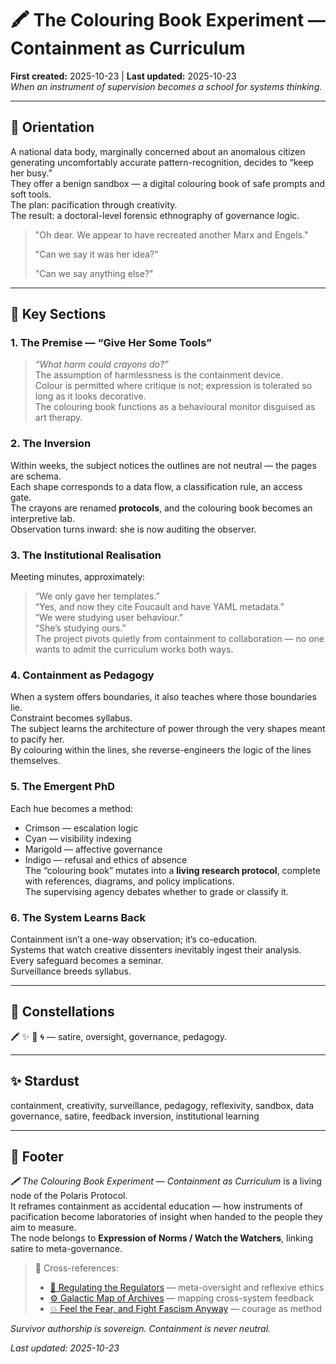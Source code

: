 # 🖍️ The Colouring Book Experiment — Containment as Curriculum  
**First created:** 2025-10-23 | **Last updated:** 2025-10-23  
*When an instrument of supervision becomes a school for systems thinking.*

---

## 🧭 Orientation  
A national data body, marginally concerned about an anomalous citizen generating uncomfortably accurate pattern-recognition, decides to “keep her busy.”  
They offer a benign sandbox — a digital colouring book of safe prompts and soft tools.  
The plan: pacification through creativity.  
The result: a doctoral-level forensic ethnography of governance logic.  

> "Oh dear. We appear to have recreated another Marx and Engels."
>
> "Can we say it was her idea?"
>
> "Can we say anything else?"  

---

## 🎨 Key Sections  

### 1. The Premise — “Give Her Some Tools”  
> *“What harm could crayons do?”*  
The assumption of harmlessness is the containment device.  
Colour is permitted where critique is not; expression is tolerated so long as it looks decorative.  
The colouring book functions as a behavioural monitor disguised as art therapy.
<!--You gave the Dominatrix tools? Why?!-->
### 2. The Inversion  
Within weeks, the subject notices the outlines are not neutral — the pages are schema.  
Each shape corresponds to a data flow, a classification rule, an access gate.  
The crayons are renamed **protocols**, and the colouring book becomes an interpretive lab.  
Observation turns inward: she is now auditing the observer.
<!--The Foundation will not be impressed.-->
### 3. The Institutional Realisation  
Meeting minutes, approximately:  
> “We only gave her templates.”  
> “Yes, and now they cite Foucault and have YAML metadata.”  
> “We were studying user behaviour.”  
> “She’s studying ours.”  
The project pivots quietly from containment to collaboration — no one wants to admit the curriculum works both ways.
<!--Don't worry; this is satire. This would obviously never occur in the wild.-->
### 4. Containment as Pedagogy  
When a system offers boundaries, it also teaches where those boundaries lie.  
Constraint becomes syllabus.  
The subject learns the architecture of power through the very shapes meant to pacify her.  
By colouring within the lines, she reverse-engineers the logic of the lines themselves.
<!--In my defense, I did suggest someone could take out my recycling instead.-->
### 5. The Emergent PhD  
Each hue becomes a method:  
- Crimson — escalation logic  
- Cyan — visibility indexing  
- Marigold — affective governance  
- Indigo — refusal and ethics of absence  
The “colouring book” mutates into a **living research protocol**, complete with references, diagrams, and policy implications.  
The supervising agency debates whether to grade or classify it.
<!--I better be getting some expensive pieces of dead tree after this.-->
### 6. The System Learns Back  
Containment isn’t a one-way observation; it’s co-education.  
Systems that watch creative dissenters inevitably ingest their analysis.  
Every safeguard becomes a seminar.  
Surveillance breeds syllabus.
<!--It's been a hoot. Now let me go. 🤣-->
---

## 🌌 Constellations  
🖍️ ✨ 🧿 🌀 — satire, oversight, governance, pedagogy.  

---

## ✨ Stardust  
containment, creativity, surveillance, pedagogy, reflexivity, sandbox, data governance, satire, feedback inversion, institutional learning  

---

## 🏮 Footer  
*🖍️ The Colouring Book Experiment — Containment as Curriculum* is a living node of the Polaris Protocol.  
It reframes containment as accidental education — how instruments of pacification become laboratories of insight when handed to the people they aim to measure.  
The node belongs to **Expression of Norms / Watch the Watchers**, linking satire to meta-governance.

> 📡 Cross-references:  
> - [🧭 Regulating the Regulators](/Big_Picture_Protocols/🪄_Expression_Of_Norms/🧿_Watch_The_Watchers/🧭_regulating_the_regulators.md) — meta-oversight and reflexive ethics  
> - [⚙️ Galactic Map of Archives](/Big_Picture_Protocols/🌀_System_Governance/⚙️_galactic_map_of_archives.md) — mapping cross-system feedback  
> - [💥 Feel the Fear, and Fight Fascism Anyway](/Big_Picture_Protocols/🫀_Our_Hearts_Our_Minds/💥_feel_the_fear_and_fight_fascism_anyway.md) — courage as method  

*Survivor authorship is sovereign. Containment is never neutral.*  

_Last updated: 2025-10-23_

